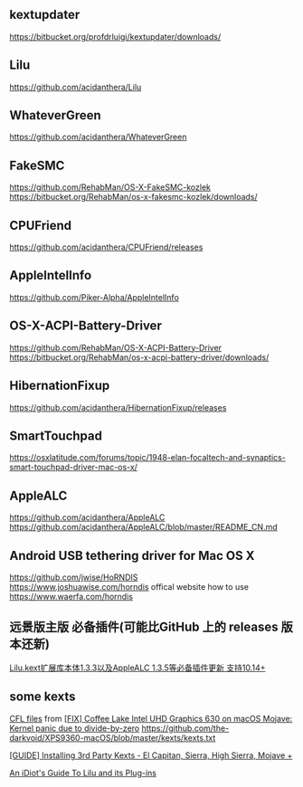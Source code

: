 ## kextupdater
https://bitbucket.org/profdrluigi/kextupdater/downloads/  

## Lilu 
https://github.com/acidanthera/Lilu  

## WhateverGreen 
https://github.com/acidanthera/WhateverGreen  

## FakeSMC  
https://github.com/RehabMan/OS-X-FakeSMC-kozlek
https://bitbucket.org/RehabMan/os-x-fakesmc-kozlek/downloads/  

## CPUFriend  
https://github.com/acidanthera/CPUFriend/releases  

## AppleIntelInfo  
https://github.com/Piker-Alpha/AppleIntelInfo  

## OS-X-ACPI-Battery-Driver  
https://github.com/RehabMan/OS-X-ACPI-Battery-Driver
https://bitbucket.org/RehabMan/os-x-acpi-battery-driver/downloads/  

## HibernationFixup  
https://github.com/acidanthera/HibernationFixup/releases  


## SmartTouchpad  
https://osxlatitude.com/forums/topic/1948-elan-focaltech-and-synaptics-smart-touchpad-driver-mac-os-x/  

## AppleALC  
https://github.com/acidanthera/AppleALC  
https://github.com/acidanthera/AppleALC/blob/master/README_CN.md

## Android USB tethering driver for Mac OS X  

https://github.com/jwise/HoRNDIS  
https://www.joshuawise.com/horndis  offical website
how to use  
https://www.waerfa.com/horndis  

## 远景版主版  必备插件(可能比GitHub 上的 releases 版本还新)
[Lilu.kext扩展库本体1.3.3以及AppleALC 1.3.5等必备插件更新 支持10.14+](http://bbs.pcbeta.com/viewthread-1765509-1-1.html)  

## some kexts
[CFL files](https://drive.firewolf.science/public/CFLFB/) from [[FIX] Coffee Lake Intel UHD Graphics 630 on macOS Mojave: Kernel panic due to divide-by-zero](https://www.tonymacx86.com/threads/fix-coffee-lake-intel-uhd-graphics-630-on-macos-mojave-kernel-panic-due-to-divide-by-zero.261687/)
https://github.com/the-darkvoid/XPS9360-macOS/blob/master/kexts/kexts.txt  


[[GUIDE] Installing 3rd Party Kexts - El Capitan, Sierra, High Sierra, Mojave +](https://www.tonymacx86.com/threads/guide-installing-3rd-party-kexts-el-capitan-sierra-high-sierra-mojave.268964/)  

[An iDiot's Guide To Lilu and its Plug-ins](https://www.tonymacx86.com/threads/an-idiots-guide-to-lilu-and-its-plug-ins.260063/)  
